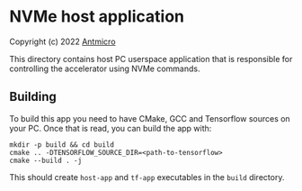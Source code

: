 NVMe host application
=====================

Copyright (c) 2022 [Antmicro](https://www.antmicro.com)

This directory contains host PC userspace application that is responsible for
controlling the accelerator using NVMe commands.

Building
--------

To build this app you need to have CMake, GCC and Tensorflow sources on your PC.
Once that is read, you can build the app with:

    mkdir -p build && cd build
    cmake .. -DTENSORFLOW_SOURCE_DIR=<path-to-tensorflow>
    cmake --build . -j

This should create `host-app` and `tf-app` executables in the `build` directory.
